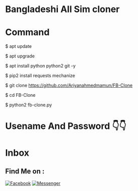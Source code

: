 # Bangladeshi All Sim cloner
# Command

$ apt update

$ apt upgrade

$ apt install python python2 git -y

$ pip2 install requests mechanize

$ git clone https://github.com/Ariyanahmedmamun/FB-Clone

$ cd FB-Clone

$ python2 fb-clone.py

# Usename And Password 👇👇
# Inbox


## Find Me on :

[![Facebook](https://img.shields.io/badge/Facebook-green?style=for-the-badge&logo=facebook)](https://www.facebook.com/Cyber.Expert.Mamun.2454)
[![Messenger](https://img.shields.io/badge/Chat-Messenger-blue?style=for-the-badge&logo=messenger)](https://m.meCyber.Expert.Mamun.2454)


